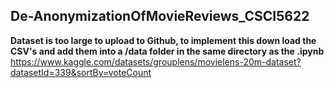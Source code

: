 ## De-AnonymizationOfMovieReviews_CSCI5622

**Dataset is too large to upload to Github, to implement this down load the CSV's and add them into a /data folder in the same directory as the .ipynb**
https://www.kaggle.com/datasets/grouplens/movielens-20m-dataset?datasetId=339&sortBy=voteCount
